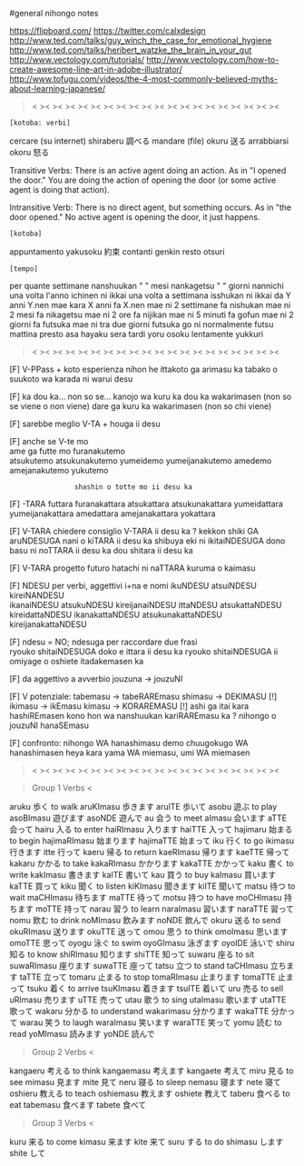 #general nihongo notes

https://flipboard.com/
https://twitter.com/calxdesign
http://www.ted.com/talks/guy_winch_the_case_for_emotional_hygiene
http://www.ted.com/talks/heribert_watzke_the_brain_in_your_gut
http://www.vectology.com/tutorials/
http://www.vectology.com/how-to-create-awesome-line-art-in-adobe-illustrator/
http://www.tofugu.com/videos/the-4-most-commonly-believed-myths-about-learning-japanese/

 ><  ><  ><  ><  ><  ><  ><  ><  ><  ><  ><  ><  ><  ><  ><  ><  ><  ><  ><  >< 


	[kotoba: verbi] 
 
cercare (su internet)	shiraberu 	調べる
mandare (file)			okuru		送る
arrabbiarsi				okoru		怒る

Transitive Verbs: There is an active agent doing an action. As in "I opened the door." You are doing the action of opening the door (or some active agent is doing that action).

Intransitive Verb: There is no direct agent, but something occurs. As in "the door opened." No active agent is opening the door, it just happens.

	[kotoba] 

appuntamento			yakusoku	約束
contanti				genkin
resto					otsuri
	
	[tempo] 
per quante settimane	nanshuukan
 "    "    mesi			nankagetsu
 "    "    giorni		nannichi
una volta l'anno		ichinen ni ikkai
una volta a settimana	isshukan ni ikkai
da Y anni				Y.nen mae kara
X anni fa				X.nen mae ni 
2 settimane fa			nishukan mae ni
2 mesi fa				nikagetsu mae ni
2 ore fa				nijikan mae ni
5 minuti fa				gofun mae ni
2 giorni fa				futsuka mae ni
tra due giorni			futsuka go ni
normalmente				futsu
mattina presto			asa hayaku
sera tardi				yoru osoku
lentamente				yukkuri
 
 ><  ><  ><  ><  ><  ><  ><  ><  ><  ><  ><  ><  ><  ><  ><  ><  ><  ><  ><  >< 

[F] V-PPass + koto 	esperienza
					nihon he ittakoto ga arimasu ka
					tabako o suukoto wa karada ni warui desu
					
[F] ka dou ka... non so se...
					kanojo wa kuru ka dou ka wakarimasen	(non so se viene o non viene) 
					dare ga kuru ka wakarimasen				(non so chi viene)

[F] sarebbe meglio	V-TA + houga ii desu

[F] anche se	V-te mo					
					ame ga futte mo		furanakutemo		
					atsukutemo			atsukunakutemo
					yumeidemo			yumeijanakutemo
					amedemo				amejanakutemo
					yukutemo
					
					shashin o totte mo ii desu ka

[F] -TARA
					futtara			furanakattara
					atsukattara		atsukunakattara
					yumeidattara	yumeijanakattara
					amedattara		amejanakattara
					yokattara

					
[F] V-TARA chiedere consiglio	V-TARA ii desu ka ?
					kekkon shiki GA aruNDESUGA nani o kiTARA ii desu ka
					shibuya eki ni ikitaiNDESUGA dono basu ni noTTARA ii desu ka
					dou shitara ii desu ka
					
[F] V-TARA progetto futuro
					hatachi ni naTTARA kuruma o kaimasu

[F] NDESU per verbi, aggettivi i+na e nomi
					ikuNDESU		atsuiNDESU			kireiNANDESU		
					ikanaiNDESU		atsukuNDESU			kireijanaiNDESU
					ittaNDESU		atsukattaNDESU		kireidattaNDESU
					ikanakattaNDESU	atsukunakattaNDESU	kireijanakattaNDESU
					
[F] ndesu = NO; ndesuga per raccordare due frasi	 
					ryouko shitaiNDESUGA doko e ittara ii desu ka
					ryouko shitaiNDESUGA ii omiyage o oshiete itadakemasen ka
					
[F] da aggettivo a avverbio		jouzuna -> jouzuNI
 
[F] V potenziale:	tabemasu -> tabeRAREmasu			shimasu	-> DEKIMASU [!]
					ikimasu	 -> ikEmasu					kimasu	-> KORAREMASU [!]
					ashi ga itai kara hashiREmasen
					kono hon wa nanshuukan kariRAREmasu ka ?
					nihongo o jouzuNI hanaSEmasu 
					
[F] confronto:		nihongo WA hanashimasu demo chuugokugo WA hanashimasen
					heya kara yama WA miemasu, umi WA miemasen

 
  ><  ><  ><  ><  ><  ><  ><  ><  ><  ><  ><  ><  ><  ><  ><  ><  ><  ><  ><  >< 

 > Group 1 Verbs <

aruku		歩く	to walk			aruKImasu 歩きます		aruITE 歩いて
asobu		遊ぶ	to play			asoBImasu 遊びます		asoNDE 遊んで
au			会う	to meet			aImasu 会います		aTTE 会って
hairu		入る	to enter		haiRImasu 入ります		haiTTE 入って
hajimaru 	始まる to begin		hajimaRImasu 始まります	hajimaTTE 始まって
iku 		行く	to go			ikimasu 行きます		itte 行って
kaeru		帰る	to return		kaeRImasu 帰ります		kaeTTE 帰って
kakaru		かかる to take			kakaRImasu かかります	kakaTTE かかって
kaku		書く	to write		kakImasu 書きます		kaITE 書いて
kau			買う	to buy			kaImasu 買います		kaTTE 買って
kiku		聞く	to listen		kiKImasu 聞きます		kiITE 聞いて
matsu		待つ	to wait			maCHImasu 待ちます		maTTE 待って
motsu		持つ	to have			moCHImasu 持ちます		moTTE 持って
narau		習う	to learn		naraImasu 習います		naraTTE 習って
nomu		飲む	to drink		noMImasu 飲みます		noNDE 飲んで
okuru		送る	to send			okuRImasu 送ります		okuTTE 送って
omou		思う	to think		omoImasu 思います		omoTTE 思って
oyogu		泳ぐ	to swim			oyoGImasu 泳ぎます		oyoIDE 泳いで
shiru		知る	to know			shiRImasu 知ります		shiTTE 知って
suwaru		座る	to sit			suwaRImasu 座ります	suwaTTE 座って
tatsu		立つ	to stand		taCHImasu 立ちます		taTTE 立って
tomaru		止まる to stop			tomaRImasu 止まります	tomaTTE 止まって
tsuku		着く	to arrive		tsuKImasu 着きます		tsuITE 着いて
uru			売る	to sell			uRImasu 売ります		uTTE 売って
utau		歌う	to sing			utaImasu 歌います		utaTTE 歌って
wakaru		分かる to understand	wakarimasu 分かります	wakaTTE 分かって
warau		笑う	to laugh		waraImasu 笑います		waraTTE 笑って
yomu		読む	to read			yoMImasu 読みます		yoNDE 読んで

 > Group 2 Verbs <

kangaeru	考える to think		kangaemasu 考えます		kangaete 考えて
miru		見る	to see			mimasu 見ます			mite 見て
neru		寝る	to sleep		nemasu 寝ます			nete 寝て
oshieru		教える to teach		oshiemasu 教えます		oshiete 教えて
taberu		食べる to eat		tabemasu 食べます			tabete 食べて

 > Group 3 Verbs <

kuru 		来る to come			kimasu 来ます			kite 来て
suru		する to do			shimasu します 			shite して


